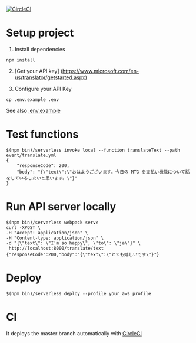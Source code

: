 [![CircleCI](https://circleci.com/gh/Jwata/serverless-sample.svg?style=svg)](https://circleci.com/gh/Jwata/serverless-sample)
# Setup project
1. Install dependencies  
  ```
  npm install
  ```

2. [Get your API key] (https://www.microsoft.com/en-us/translator/getstarted.aspx)

3. Configure your API Key  
  ```
  cp .env.example .env
  ```  
  See also [.env.example](./.env.example)  


# Test functions
```
$(npm bin)/serverless invoke local --function translateText --path event/translate.yml
{
    "responseCode": 200,
    "body": "{\"text\":\"おはようございます。今日の MTG を支払い機能について話をしているしたいと思います。\"}"
}
```

# Run API server locally
```
$(npm bin)/serverless webpack serve
curl -XPOST \
-H "Accept: application/json" \
-H "Content-type: application/json" \
-d "{\"text\": \"I'm so happy\", \"to\": \"ja\"}" \
 http://localhost:8000/translate/text
{"responseCode":200,"body":"{\"text\":\"とても嬉しいです\"}"}
```

# Deploy
```
$(npm bin)/serverless deploy --profile your_aws_profile
```

# CI
It deploys the master branch automatically with [CircleCI](./circle.yml)

